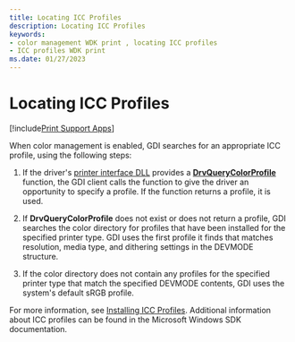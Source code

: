 ```yaml
---
title: Locating ICC Profiles
description: Locating ICC Profiles
keywords:
- color management WDK print , locating ICC profiles
- ICC profiles WDK print
ms.date: 01/27/2023
---
```


# Locating ICC Profiles

[!include[Print Support Apps](../includes/print-support-apps.md)]

When color management is enabled, GDI searches for an appropriate ICC profile, using the following steps:

1. If the driver's [printer interface DLL](printer-interface-dll.md) provides a [**DrvQueryColorProfile**](/windows-hardware/drivers/ddi/winddiui/nf-winddiui-drvquerycolorprofile) function, the GDI client calls the function to give the driver an opportunity to specify a profile. If the function returns a profile, it is used.

2. If **DrvQueryColorProfile** does not exist or does not return a profile, GDI searches the color directory for profiles that have been installed for the specified printer type. GDI uses the first profile it finds that matches resolution, media type, and dithering settings in the DEVMODE structure.

3. If the color directory does not contain any profiles for the specified printer type that match the specified DEVMODE contents, GDI uses the system's default sRGB profile.

For more information, see [Installing ICC Profiles](installing-icc-profiles.md). Additional information about ICC profiles can be found in the Microsoft Windows SDK documentation.
